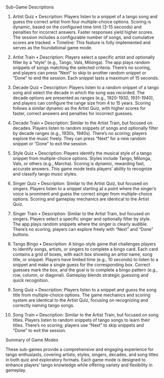 Sub-Game Descriptions

1. Artist Quiz
	•	Description:
Players listen to a snippet of a tango song and guess the correct artist from four multiple-choice options. Scoring is dynamic, based on the configured time limit (3-15 seconds) and penalties for incorrect answers. Faster responses yield higher scores. The session includes a configurable number of songs, and cumulative scores are tracked.
	•	Timeline: This feature is fully implemented and serves as the foundational game mode.

2. Artist Train
	•	Description:
Players select a specific artist and optionally filter by a “style” (e.g., Tango, Vals, Milonga). The app plays random snippets of songs matching the selected criteria. There’s no scoring, and players can press “Next” to skip to another random snippet or “Done” to end the session. Each snippet lasts a maximum of 15 seconds.

3. Decade Quiz
	•	Description:
Players listen to a random snippet of a tango song and select the decade in which the song was recorded. The decade options are presented as ranges (e.g., 1920-1930, 1931-1940), and players can configure the range size from 4 to 15 years. Scoring follows a similar dynamic as the Artist Quiz, with higher scores for faster, correct answers and penalties for incorrect guesses.

4. Decade Train
	•	Description:
Similar to the Artist Train, but focused on decades. Players listen to random snippets of songs and optionally filter by decade ranges (e.g., 1930s, 1940s). There’s no scoring; players explore the music freely. They can press “Next” for a new random snippet or “Done” to exit the session.

5. Style Quiz
	•	Description:
Players identify the musical style of a tango snippet from multiple-choice options. Styles include Tango, Milonga, Vals, or others (e.g., Marcha). Scoring is dynamic, rewarding fast, accurate answers. This game mode tests players’ ability to recognize and classify tango music styles.

6. Singer Quiz
	•	Description:
Similar to the Artist Quiz, but focused on singers. Players listen to a snippet starting at a point where the singer’s voice is prominent and guess the correct singer from multiple-choice options. Scoring and gameplay mechanics are identical to the Artist Quiz.

7. Singer Train
	•	Description:
Similar to the Artist Train, but focused on singers. Players select a specific singer and optionally filter by style. The app plays random snippets where the singer is clearly audible. There’s no scoring; players can explore freely with “Next” and “Done” buttons.

8. Tango Bingo
	•	Description:
A bingo-style game that challenges players to identify songs, artists, or singers to complete a bingo card. Each card contains a grid of boxes, with each box showing an artist name, song title, or snippet. Players have limited time (e.g., 10 seconds) to listen to a snippet and make a single guess for the corresponding box. Correct guesses mark the box, and the goal is to complete a bingo pattern (e.g., row, column, or diagonal). Gameplay blends strategic guessing and quick recognition.

9. Song Quiz
	•	Description:
Players listen to a snippet and guess the song title from multiple-choice options. The game mechanics and scoring system are identical to the Artist Quiz, focusing on recognizing and correctly naming tango songs.

10. Song Train
	•	Description:
Similar to the Artist Train, but focused on song titles. Players listen to random snippets of tango songs to learn their titles. There’s no scoring; players use “Next” to skip snippets and “Done” to exit the session.

Summary of Game Modes

These sub-games provide a comprehensive and engaging experience for tango enthusiasts, covering artists, styles, singers, decades, and song titles in both quiz and exploratory formats. Each game mode is designed to enhance players’ tango knowledge while offering variety and flexibility in gameplay.